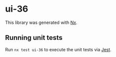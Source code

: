 # ui-36

This library was generated with [Nx](https://nx.dev).

## Running unit tests

Run `nx test ui-36` to execute the unit tests via [Jest](https://jestjs.io).
